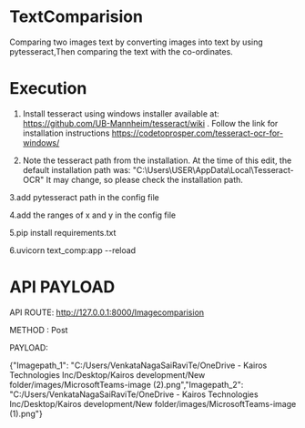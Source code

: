 # TextComparision
Comparing two images text by converting images into text by using pytesseract,Then comparing the text with the co-ordinates. 

# Execution

1. Install tesseract using windows installer available at: https://github.com/UB-Mannheim/tesseract/wiki . Follow the link for installation instructions https://codetoprosper.com/tesseract-ocr-for-windows/

2. Note the tesseract path from the installation. At the time of this edit, the default installation path was: "C:\Users\USER\AppData\Local\Tesseract-OCR" It may change, so please check the installation path.


3.add pytesseract path in the config file


4.add the ranges of x and y in the config file



5.pip install requirements.txt



6.uvicorn text_comp:app --reload


# API PAYLOAD
API ROUTE:  http://127.0.0.1:8000/Imagecomparision


METHOD : Post


PAYLOAD:


{"Imagepath_1": "C:/Users/VenkataNagaSaiRaviTe/OneDrive - Kairos Technologies Inc/Desktop/Kairos development/New folder/images/MicrosoftTeams-image (2).png","Imagepath_2": "C:/Users/VenkataNagaSaiRaviTe/OneDrive - Kairos Technologies Inc/Desktop/Kairos development/New folder/images/MicrosoftTeams-image (1).png"}

